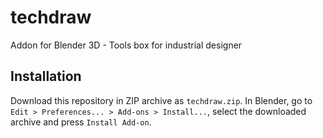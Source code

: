 # techdraw
Addon for Blender 3D - Tools box for industrial designer

## Installation
Download this repository in ZIP archive as `techdraw.zip`. In Blender, go to `Edit > Preferences... > Add-ons > Install...`, select the downloaded archive and press `Install Add-on`.
